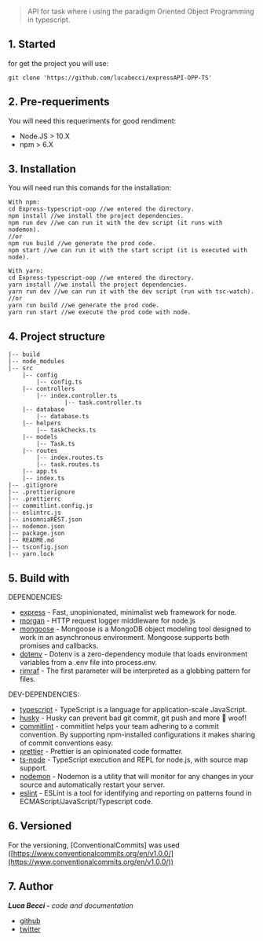 > API for task where i using the paradigm Oriented Object Programming in typescript.

## 1. Started

for get the project you will use:

```tsx
git clone 'https://github.com/lucabecci/expressAPI-OPP-TS'
```

## 2. Pre-requeriments

You will need this requeriments for good rendiment:

- Node.JS > 10.X
- npm > 6.X

## 3. Installation

You will need run this comands for the installation:

```tsx
With npm: 
cd Express-typescript-oop //we entered the directory.
npm install //we install the project dependencies.
npm run dev //we can run it with the dev script (it runs with nodemon).
//or
npm run build //we generate the prod code.
npm start //we can run it with the start script (it is executed with node).

With yarn:
cd Express-typescript-oop //we entered the directory.
yarn install //we install the project dependencies.
yarn run dev //we can run it with the dev script (run with tsc-watch).
//or
yarn run build //we generate the prod code.
yarn run start //we execute the prod code with node.
```

## 4. Project structure

```tsx
|-- build
|-- node_modules
|-- src
    |-- config
        |-- config.ts
    |-- controllers
        |-- index.controller.ts
				|-- task.controller.ts
    |-- database
        |-- database.ts
    |-- helpers
        |-- taskChecks.ts
    |-- models
        |-- Task.ts
    |-- routes
        |-- index.routes.ts
        |-- task.routes.ts
    |-- app.ts
    |-- index.ts
|-- .gitignore
|-- .prettierignore
|-- .prettierrc
|-- commitlint.config.js
|-- eslintrc.js
|-- insomniaREST.json
|-- nodemon.json
|-- package.json
|-- README.md
|-- tsconfig.json
|-- yarn.lock
```

## 5. Build with

DEPENDENCIES:

- [express](https://expressjs.com/) - Fast, unopinionated, minimalist web framework for node.
- [morgan](https://www.npmjs.com/package/morgan) - HTTP request logger middleware for node.js
- [mongoose](https://mongoosejs.com/) - Mongoose is a MongoDB object modeling tool designed to work in an asynchronous environment. Mongoose supports both promises and callbacks.
- [dotenv](https://www.npmjs.com/package/dotenv) - Dotenv is a zero-dependency module that loads environment variables from a .env file into process.env.
- [rimraf](https://www.npmjs.com/package/rimraf) - The first parameter will be interpreted as a globbing pattern for files.

DEV-DEPENDENCIES:

- [typescript](https://www.typescriptlang.org/) - TypeScript is a language for application-scale JavaScript.
- [husky](https://www.npmjs.com/package/husky) - Husky can prevent bad git commit, git push and more 🐶 woof!
- [commitlint](https://commitlint.js.org/#/) - commitlint helps your team adhering to a commit convention. By supporting npm-installed configurations it makes sharing of commit conventions easy.
- [prettier](https://prettier.io/) - Prettier is an opinionated code formatter.
- [ts-node](https://www.npmjs.com/package/ts-node) - TypeScript execution and REPL for node.js, with source map support.
- [nodemon](https://nodemon.io/) - Nodemon is a utility that will monitor for any changes in your source and automatically restart your server.
- [eslint](https://eslint.org/) - ESLint is a tool for identifying and reporting on patterns found in ECMAScript/JavaScript/Typescript code.

## 6. Versioned

For the versioning, [ConventionalCommits] was used ([https://www.conventionalcommits.org/en/v1.0.0/](https://www.conventionalcommits.org/en/v1.0.0/))

## 7. Author

***Luca Becci -** code  and documentation*

- [github](https://github.com/lucabecci)
- [twitter](https://twitter.com/lucabecci)